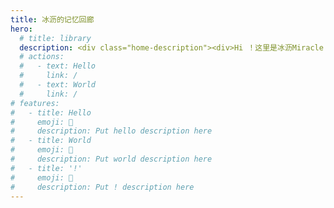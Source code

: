 ```yaml
---
title: 冰沥的记忆回廊
hero:
  # title: library
  description: <div class="home-description"><div>Hi ！这里是冰沥Miracle 👋</div><div class="home-sub-description">一名热爱生活的程序员</div><h4>临时起意，想养成记录和收集知识的习惯</h4></div><div class="home-image"><img src="/favicon.png" /><div>AI老师画的favicon ↑</div></div>
  # actions:
  #   - text: Hello
  #     link: /
  #   - text: World
  #     link: /
# features:
#   - title: Hello
#     emoji: 💎
#     description: Put hello description here
#   - title: World
#     emoji: 🌈
#     description: Put world description here
#   - title: '!'
#     emoji: 🚀
#     description: Put ! description here
---
```

